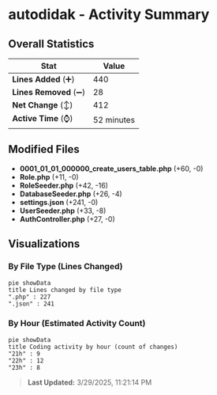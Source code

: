 # autodidak - Activity Summary 

## Overall Statistics

| Stat                   | Value                                                             |
| ---------------------- | ----------------------------------------------------------------- |
| **Lines Added** (➕)   | 440                                          |
| **Lines Removed** (➖) | 28                                        |
| **Net Change** (↕)    | 412                |
| **Active Time** (⌚)   | 52 minutes |


## Modified Files
- **0001_01_01_000000_create_users_table.php** (+60, -0)
- **Role.php** (+11, -0)
- **RoleSeeder.php** (+42, -16)
- **DatabaseSeeder.php** (+26, -4)
- **settings.json** (+241, -0)
- **UserSeeder.php** (+33, -8)
- **AuthController.php** (+27, -0)

## Visualizations

### By File Type (Lines Changed)

```mermaid
pie showData
title Lines changed by file type
".php" : 227
".json" : 241
```

### By Hour (Estimated Activity Count)

```mermaid
pie showData
title Coding activity by hour (count of changes)
"21h" : 9
"22h" : 12
"23h" : 8
```


> **Last Updated:** 3/29/2025, 11:21:14 PM